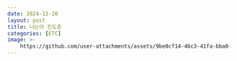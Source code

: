```yaml
---
date: 2024-12-20
layout: post
title: 나는야 진도준
categories: [ETC]
image: >-
    https://github.com/user-attachments/assets/9be0cf14-46c3-41fa-bba0-e0db80262f43
---
```

